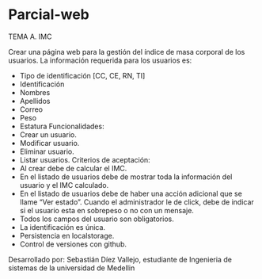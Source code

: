# Parcial-web

TEMA A. IMC

Crear una página web para la gestión del índice de masa corporal de los usuarios.
La información requerida para los usuarios es:
- Tipo de identificación [CC, CE, RN, TI]
- Identificación
- Nombres
- Apellidos
- Correo
- Peso
- Estatura
Funcionalidades:
- Crear un usuario.
- Modificar usuario.
- Eliminar usuario.
- Listar usuarios.
Criterios de aceptación:
- Al crear debe de calcular el IMC.
- En el listado de usuarios debe de mostrar toda la información del usuario y el IMC
calculado.
- En el listado de usuarios debe de haber una acción adicional que se llame “Ver estado”.
Cuando el administrador le de click, debe de indicar si el usuario esta en sobrepeso o no
con un mensaje.
- Todos los campos del usuario son obligatorios.
- La identificación es única.
- Persistencia en localstorage.
- Control de versiones con github.



Desarrollado por: Sebastián Díez Vallejo, estudiante de Ingenieria de sistemas de la universidad de Medellin 
